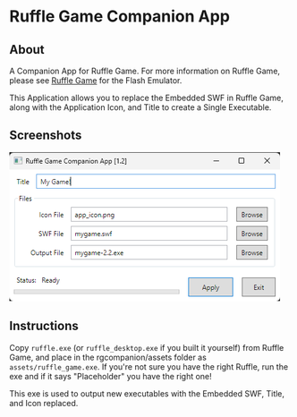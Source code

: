 ﻿# Ruffle Game Companion App

## About

A Companion App for Ruffle Game. For more information on Ruffle Game, please see
  [Ruffle Game](https://github.com/cyraid/ruffle-game) for the Flash Emulator.

This Application allows you to replace the Embedded SWF in Ruffle Game, along
  with the Application Icon, and Title to create a Single Executable.

## Screenshots

![Screenshot1](/assets/Screenshot1.png?raw=true "Screenshot1")

## Instructions

Copy `ruffle.exe` (or `ruffle_desktop.exe` if you built it yourself) from
Ruffle Game, and place in the rgcompanion/assets folder as `assets/ruffle_game.exe`.
If you're not sure you have the right Ruffle, run the exe and if it says
"Placeholder" you have the right one!

This exe is used to output new executables with the Embedded SWF, Title, and Icon
replaced.